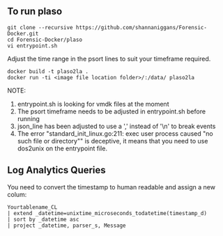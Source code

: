 ## To run plaso
```
git clone --recursive https://github.com/shannaniggans/Forensic-Docker.git
cd Forensic-Docker/plaso
vi entrypoint.sh
```
Adjust the time range in the psort lines to suit your timeframe required.
```
docker build -t plaso2la .
docker run -ti <image file location folder>/:/data/ plaso2la
```
NOTE:
1. entrypoint.sh is looking for vmdk files at the moment
2. The psort timeframe needs to be adjusted in entrypoint.sh before running
3. json_line has been adjusted to use a ',' instead of '\n' to break events
4. The error "standard_init_linux.go:211: exec user process caused "no such file or directory"" is deceptive, it means that you need to use dos2unix on the entrypoint file.


## Log Analytics Queries

You need to convert the timestamp to human readable and assign a new colum:
```
Yourtablename_CL
| extend _datetime=unixtime_microseconds_todatetime(timestamp_d)
| sort by _datetime asc
| project _datetime, parser_s, Message
```